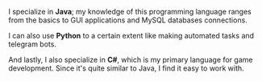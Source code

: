 I specialize in **Java**; my knowledge of this programming language ranges from the basics to GUI applications and MySQL databases connections.

I can also use **Python** to a certain extent like making automated tasks and telegram bots.

And lastly, I also specialize in **C#**, which is my primary language for game development. Since it's quite similar to Java, I find it easy to work with.

<!--
**CodeKokeshi/CodeKokeshi** is a ✨ _special_ ✨ repository because its `README.md` (this file) appears on your GitHub profile.

Here are some ideas to get you started:

- 🔭 I’m currently working on ...
- 🌱 I’m currently learning ...
- 👯 I’m looking to collaborate on ...
- 🤔 I’m looking for help with ...
- 💬 Ask me about ...
- 📫 How to reach me: ...
- 😄 Pronouns: ...
- ⚡ Fun fact: ...
-->
